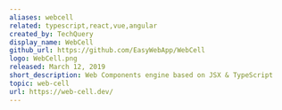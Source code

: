 ```yaml
---
aliases: webcell
related: typescript,react,vue,angular
created_by: TechQuery
display_name: WebCell
github_url: https://github.com/EasyWebApp/WebCell
logo: WebCell.png
released: March 12, 2019
short_description: Web Components engine based on JSX & TypeScript
topic: web-cell
url: https://web-cell.dev/
---
```


